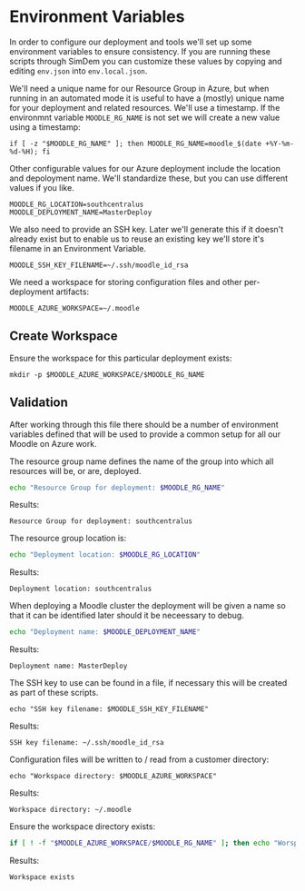 # Environment Variables

In order to configure our deployment and tools we'll set up some
environment variables to ensure consistency. If you are running these
scripts through SimDem you can customize these values by copying and
editing `env.json` into `env.local.json`.

We'll need a unique name for our Resource Group in Azure, but when
running in an automated mode it is useful to have a (mostly) unique
name for your deployment and related resources. We'll use a timestamp.
If the environmnt variable `MOODLE_RG_NAME` is not set we will
create a new value using a timestamp:


``` shell
if [ -z "$MOODLE_RG_NAME" ]; then MOODLE_RG_NAME=moodle_$(date +%Y-%m-%d-%H); fi
```

Other configurable values for our Azure deployment include the
location and depoloyment name. We'll standardize these, but you can
use different values if you like.

``` shell
MOODLE_RG_LOCATION=southcentralus
MOODLE_DEPLOYMENT_NAME=MasterDeploy
```

We also need to provide an SSH key. Later we'll generate this if it
doesn't already exist but to enable us to reuse an existing key we'll
store it's filename in an Environment Variable.

``` shell
MOODLE_SSH_KEY_FILENAME=~/.ssh/moodle_id_rsa
```

We need a workspace for storing configuration files and other
per-deployment artifacts:

``` shell
MOODLE_AZURE_WORKSPACE=~/.moodle
```

## Create Workspace

Ensure the workspace for this particular deployment exists:

```
mkdir -p $MOODLE_AZURE_WORKSPACE/$MOODLE_RG_NAME
```

## Validation

After working through this file there should be a number of
environment variables defined that will be used to provide a common
setup for all our Moodle on Azure work.

The resource group name defines the name of the group into which all
resources will be, or are, deployed. 

```bash
echo "Resource Group for deployment: $MOODLE_RG_NAME"
```

Results:

```
Resource Group for deployment: southcentralus
```

The resource group location is:

```bash
echo "Deployment location: $MOODLE_RG_LOCATION"
```

Results:

```
Deployment location: southcentralus
```

When deploying a Moodle cluster the deployment will be given a name so
that it can be identified later should it be neceessary to debug.


```bash
echo "Deployment name: $MOODLE_DEPLOYMENT_NAME"
```

Results:

```
Deployment name: MasterDeploy
```

The SSH key to use can be found in a file, if necessary this will be
created as part of these scripts.

``` shell
echo "SSH key filename: $MOODLE_SSH_KEY_FILENAME"
```

Results:

```
SSH key filename: ~/.ssh/moodle_id_rsa
```

Configuration files will be written to / read from a customer directory:

``` shell
echo "Workspace directory: $MOODLE_AZURE_WORKSPACE"
```

Results:

```
Workspace directory: ~/.moodle
```

Ensure the workspace directory exists:


``` bash
if [ ! -f "$MOODLE_AZURE_WORKSPACE/$MOODLE_RG_NAME" ]; then echo "Worspace exists"; fi
```

Results:

```
Workspace exists
```
